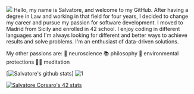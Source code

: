 ![](https://i.ibb.co/cX5hspF/Blue-Illustrated-Technology-General-Linked-In-Banner.png)
Hello, my name is Salvatore, and welcome to my GitHub.
After having a degree in Law and working in that field for four years, I decided to change my career and pursue my passion for software development. 
I moved to Madrid from Sicily and enrolled in 42 school. 
I enjoy coding in different languages and I'm always looking for different and better ways to achieve results and solve problems.
I'm an enthusiast of data-driven solutions.

My other passions are:
:brain: neuroscience
:books: philosophy
:deciduous_tree: environmental protections
:lotus_position_man: meditation

[![Salvatore's github stats](https://github-readme-stats.vercel.app/api?username=salvatorecorsaro&theme=blue-green)]
![1](https://github-readme-stats.vercel.app/api/top-langs/?username=salvatorecorsaro&theme=blue-green)


[![Salvatore Corsaro's 42 stats](https://badge42.herokuapp.com/api/stats/scorsaro?privacyEmail=true)](https://github.com/salvatorecorsaro)
